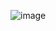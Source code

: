 
![image](https://user-images.githubusercontent.com/56837461/205464733-7fff9312-7daa-4a89-89ce-d9b59e0cb1a5.png)

